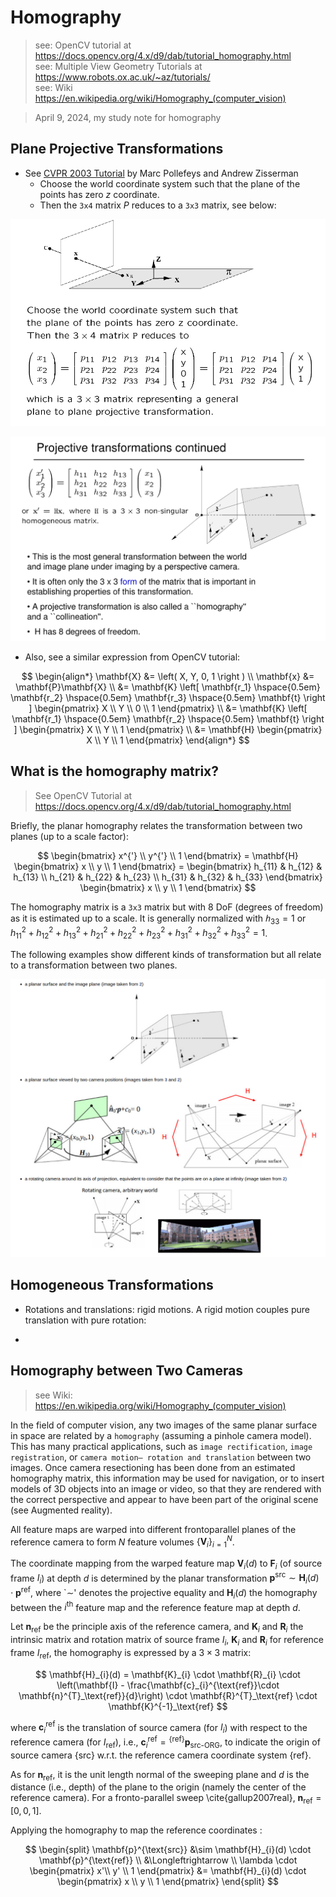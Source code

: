 
# Homography

> see: OpenCV tutorial at https://docs.opencv.org/4.x/d9/dab/tutorial_homography.html  
> see: Multiple View Geometry Tutorials at https://www.robots.ox.ac.uk/~az/tutorials/  
> see: Wiki https://en.wikipedia.org/wiki/Homography_(computer_vision)  

> April 9, 2024, my study note for homography

## Plane Projective Transformations
- See [CVPR 2003 Tutorial](good-tutorials/mvs-cvpr03_part1.pdf) by Marc Pollefeys and Andrew Zisserman
    - Choose the world coordinate system such that the plane of the points has zero $z$ coordinate.
    - Then the `3x4` matrix $P$ reduces to a `3x3` matrix, see below:


<p align="center">
  <img src="./data/plane-projective-01.png" width="600">
</p>

<p align="center">
  <img src="./data/plane-projective-02.png" width="600">
</p>

- Also, see a similar expression from OpenCV tutorial:

$$
\begin{align*}
\mathbf{X} &= \left( X, Y, 0, 1 \right ) \\
\mathbf{x} &= \mathbf{P}\mathbf{X} \\
&= \mathbf{K} \left[ \mathbf{r_1} \hspace{0.5em} \mathbf{r_2} \hspace{0.5em} \mathbf{r_3} \hspace{0.5em} \mathbf{t} \right ]
\begin{pmatrix}
X \\
Y \\
0 \\
1
\end{pmatrix} \\
&= \mathbf{K} \left[ \mathbf{r_1} \hspace{0.5em} \mathbf{r_2} \hspace{0.5em} \mathbf{t} \right ]
\begin{pmatrix}
X \\
Y \\
1
\end{pmatrix} \\
&= \mathbf{H}
\begin{pmatrix}
X \\
Y \\
1
\end{pmatrix}
\end{align*}
$$


## What is the homography matrix?

> See OpenCV Tutorial at https://docs.opencv.org/4.x/d9/dab/tutorial_homography.html


Briefly, the planar homography relates the transformation between two planes (up to a scale factor):

$$
\begin{bmatrix}
x^{'} \\
y^{'} \\
1
\end{bmatrix} = \mathbf{H}
\begin{bmatrix}
x \\
y \\
1
\end{bmatrix} =
\begin{bmatrix}
h_{11} & h_{12} & h_{13} \\
h_{21} & h_{22} & h_{23} \\
h_{31} & h_{32} & h_{33}
\end{bmatrix}
\begin{bmatrix}
x \\
y \\
1
\end{bmatrix}
$$


The homography matrix is a  `3x3`  matrix but with 8 DoF (degrees of freedom) as it is estimated up to a scale. It is generally normalized with  $ℎ_{33}=1$  or  $h_{11}^2 + h_{12}^2 + h_{13}^2 + h_{21}^2 + h_{22}^2 + h_{23}^2 + h_{31}^2 + h_{32}^2 + h_{33}^2 = 1$.

The following examples show different kinds of transformation but all relate to a transformation between two planes.

<p align="center">
  <img src="./data/homography-examples.png" width="700">
</p>

## Homogeneous Transformations

- Rotations and translations: rigid motions. A rigid motion couples pure translation with pure rotation:

- 


## Homography between Two Cameras

> see Wiki: https://en.wikipedia.org/wiki/Homography_(computer_vision)


In the field of computer vision, any two images of the same planar surface in space are related by a `homography` (assuming a pinhole camera model). This has many practical applications, such as `image rectification`, `image registration`, or `camera motion— rotation and translation` between two images. Once camera resectioning has been done from an estimated homography matrix, this information may be used for navigation, or to insert models of 3D objects into an image or video, so that they are rendered with the correct perspective and appear to have been part of the original scene (see Augmented reality).




All feature maps are warped into different frontoparallel planes of the reference camera to form $N$ feature volumes $\{\mathbf{V}_i\}^N_{i=1}$. 

The coordinate mapping from the warped feature map $\mathbf{V}_i(d)$ to $\mathbf{F}_i$ (of source frame $I_{i}$) at depth $d$ is determined by the planar transformation $\mathbf{p}^{\text{src}} \sim \mathbf{H}_{i}(d) \cdot \mathbf{p}^{\text{ref}}$, where `$\sim$' denotes the projective equality and $\mathbf{H}_{i}(d)$ the homography between the $i^\text{th}$ feature map and the reference feature map at depth $d$. 

Let $\mathbf{n}_\text{ref}$ be the principle axis of the reference camera, and $\mathbf{K}_i$ and  $\mathbf{R}_i$ the intrinsic matrix and rotation matrix of source frame $I_i$, $\mathbf{K}_i$ and  $\mathbf{R}_i$ for reference frame $I_\text{ref}$, the homography is expressed by a $3 \times 3$ matrix:

$$
    \mathbf{H}_{i}(d) = \mathbf{K}_{i} \cdot  \mathbf{R}_{i} \cdot \left(\mathbf{I} - \frac{\mathbf{c}_{i}^{\text{ref}}\cdot \mathbf{n}^{T}_\text{ref}}{d}\right) \cdot \mathbf{R}^{T}_\text{ref} \cdot \mathbf{K}^{-1}_\text{ref}
$$

where $\mathbf{c}_{i}^{\text{ref}}$ is the translation of source camera (for $I_i$) with respect to the reference camera (for $I_\text{ref}$), i.e., $\mathbf{c}_{i}^{\text{ref}} = {}^{\text{\{ref\}}}\mathbf{p}_{\text{src-ORG}}$, to indicate the origin of source camera $\{\text{src}\}$ w.r.t. the reference camera coordinate system $\{\text{ref}\}$.

As for $\mathbf{n}_\text{ref}$, it is the unit length normal of the sweeping plane and $d$ is the distance (i.e., depth) of the plane to the origin (namely the center of the reference camera). For a fronto-parallel sweep \cite{gallup2007real}, $\mathbf{n}_\text{ref} = [0, 0, 1]$.


Applying the homography to map the reference coordinates :

$$
\begin{split}
\mathbf{p}^{\text{src}} &\sim \mathbf{H}_{i}(d) \cdot \mathbf{p}^{\text{ref}} \\ 
&\Longleftrightarrow \\
 \lambda \cdot \begin{pmatrix} x'\\ y' \\ 1 \end{pmatrix}
&= \mathbf{H}_{i}(d) \cdot \begin{pmatrix} x \\ y \\ 1 \end{pmatrix}
\end{split}
$$